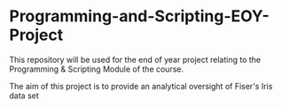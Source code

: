 # Programming-and-Scripting-EOY-Project
This repository will be used for the end of year project relating to the Programming &amp; Scripting Module of the course.

The aim of this project is to provide an analytical oversight of Fiser's Iris data set
